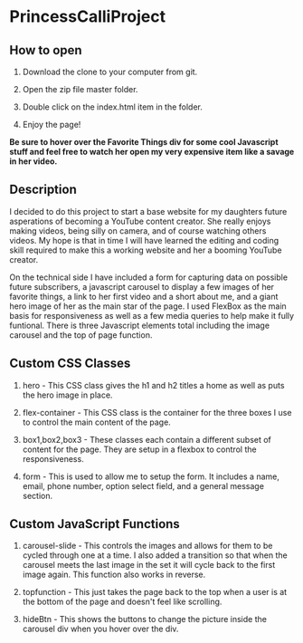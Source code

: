 # PrincessCalliProject

## How to open

1. Download the clone to your computer from git.

2. Open the zip file master folder.

3. Double click on the index.html item in the folder.

4. Enjoy the page! 

**Be sure to hover over the Favorite Things div for some cool Javascript stuff and feel free to watch her open my very expensive item like a savage in her video.**

## Description

I decided to do this project to start a base website for my daughters future asperations of becoming a YouTube content creator. She really enjoys making videos, being silly on camera, and of course watching others videos. My hope is that in time I will have learned the editing and coding skill required to make this a working website and her a booming YouTube creator.

On the technical side I have included a form for capturing data on possible future subscribers, a javascript carousel to display a few images of her favorite things, a link to her first video and a short about me, and a giant hero image of her as the main star of the page. I used FlexBox as the main basis for responsiveness as well as a few media queries to help make it fully funtional. There is three Javascript elements total including the image carousel and the top of page function.

## Custom CSS Classes

1. hero - This CSS class gives the h1 and h2 titles a home as well as puts the hero image in place.

2. flex-container - This CSS class is the container for the three boxes I use to control the main content of the page.

3. box1,box2,box3 - These classes each contain a different subset of content for the page. They are setup in a flexbox to control the responsiveness.

4. form - This is used to allow me to setup the form. It includes a name, email, phone number, option select field, and a general message section.

## Custom JavaScript Functions

1. carousel-slide - This controls the images and allows for them to be cycled through one at a time. I also added a transition so that when the carousel meets the last image in the set it will cycle back to the first image again. This function also works in reverse.

2. topfunction - This just takes the page back to the top when a user is at the bottom of the page and doesn't feel like scrolling.

3. hideBtn - This shows the buttons to change the picture inside the carousel div when you hover over the div.
